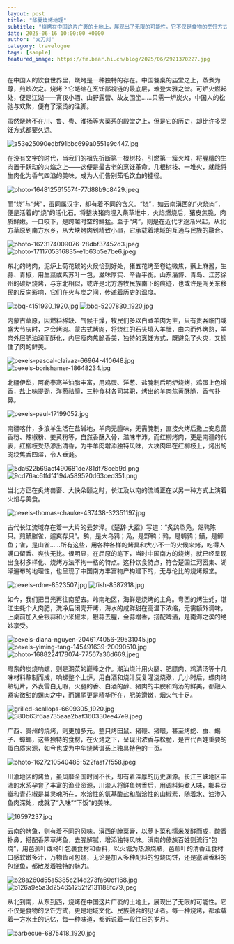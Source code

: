 ```yaml
---
layout: post
title: "华夏烧烤地理"
subtitle: "烧烤在中国这片广袤的土地上，展现出了无限的可能性。它不仅是食物的烹饪方式，更是地域文化、民族融合的见证者。"
date: 2025-06-16 10:00:00 +0000
author: "文刀刘"
category: travelogue
tags: [sample]
featured_image: https://fm.bear.hi.cn/blog/2025/06/2921370227.jpg
---
```


在中国人的饮食世界里，烧烤是一种独特的存在。中国餐桌的庙堂之上，蒸煮为尊，煎炒次之。烧烤？它蜷缩在烹饪鄙视链的最底层，难登大雅之堂。可炉火燃起处，便是江湖——宵夜小酒、山野露营、故友围坐……只需一炉炭火，中国人的松弛与欢聚，便有了滚烫的注脚。

虽然烧烤不在川、鲁、粤、淮扬等大菜系的殿堂之上，但是它的历史，却比许多烹饪方式都要久远。

![a53e25090edbf91bbc699a0551e9c447.jpg][1]

在没有文字的时代，当我们的祖先折断第一根树枝，引燃第一簇火堆，将腥膻的生肉置于跃动的火焰之上——这便是最古老的烹饪革命。几根树枝、一堆火，就能将生肉化为香气四溢的美味，成为人们告别茹毛饮血的捷径。

![photo-1648125615574-77d88b9c8429.jpeg][2]

而“烧”与“烤”，虽同属汉字，却有着不同的含义。“烧”，如云南滇西的“火烧肉”，便是活着的“烧”的活化石。将整块猪肉埋入柴草堆中，火焰燃烧后，猪皮焦脆，肉质鲜嫩。一口咬下，是跨越时空的鲜猛。至于“烤”，则是在近代才逐渐兴起，从北方草原到南方水乡，从大块烤肉到精致小串，它承载着地域的互通与民族的融合。

![photo-1623174009076-28dbf37452d3.jpeg][3]
![photo-1711705316835-e1b63b5e7be6.jpeg][4]

东北的烤肉，泥炉上菊花碳的火候恰到好处，猪五花烤至卷边微焦，蘸上麻酱，生蒜、青椒，用生菜或紫苏叶一包，滋味厚实、辛香平衡。山东淄博、青岛、江苏徐州的碳炉烧烤，与东北相似，或许是北方游牧民族南下的痕迹，也或许是闯关东移民的反向影响，它们在火与炭之间，传递着历史的温度。

![bbq-4151930_1920.jpg][5]
![bbq-5207830_1920.jpg][6]

内蒙古草原，因燃料稀缺、气候干燥，牧民们多以白煮羊肉为主，只有贵客临门或盛大节庆时，才会烤肉。蒙古式烤肉，将烧红的石头填入羊肚，由内而外烤熟，羊肉外层肥油润而酥化，内层瘦肉焦脆香美，独特的烹饪方式，既避免了火灾，又锁住了肉的鲜美。

![pexels-pascal-claivaz-66964-410648.jpg][7]
![pexels-borishamer-18648234.jpg][8]

北疆伊犁，阿勒泰寒羊油脂丰富，用鸡蛋、洋葱、盐腌制后明炉烧烤，鸡蛋上色增香，盐上味提劲，洋葱祛膻，三种食材各司其职，烤出的羊肉焦黄酥脆，香气扑鼻。

![pexels-paul-17199052.jpg][9]

南疆喀什，多浪羊生活在盐碱地，羊肉无膻味，无需腌制，直接火烤后撒上安息茴香粉、辣椒粉、姜黄粉等，自然香酥入骨，滋味丰沛。而红柳烤肉，更是南疆的代表，红柳枝受热渗出清香，为牛羊肉增添独特风味，大块肉串在红柳枝上，烤出的肉块焦香四溢，令人垂涎。

![5da622b69acf490681de781df78ceb9d.png][10]
![9cd76ac6ffdf4194a589520d63ced351.png][11]

当北方正在炙烤兽畜、大快朵颐之时，长江及以南的流域正在以另一种方式上演着火焰与美食。

![pexels-thomas-chauke-437438-32351197.jpg][12]

古代长江流域存在着一大片的云梦泽。《楚辞·大招》写道：“炙鸹烝凫，煔鹑陈只。煎鰿膗雀，遽爽存只”。鸹，是大乌鸦；凫，是野鸭；鹑，是鹌鹑；鰿，是鲫鱼；雀，是山雀……所有这些，用各种各样的烤具和大小不一的火候来烤，吃得人满口留香、爽快无比。很明显，在屈原的笔下，当时中国南方的烧烤，就已经呈现出食材多样化、烧烤方法不拘一格的特点。这种饮食特点，符合楚国江河密集、湖泽遍布的地理性，也呈现了中国南方丰富物产构建下的，无与伦比的烧烤殿堂。

![pexels-rdne-8523507.jpg][13]
![fish-8587918.jpg][14]

如今，我们把目光再往南望去。岭南地区，海鲜是烧烤的主角。粤西的烤生蚝，湛江生蚝个大肉肥，洗净后闭壳开烤，海水的咸鲜甜在高温下浓缩，无需额外调味，上桌前加入金银蒜和小米椒末，银蒜去腥，金蒜增香，搭配啤酒，是南海之滨的绝妙享受。

![pexels-diana-nguyen-2046174056-29531045.jpg][15]
![pexels-yiming-tang-145491639-20090510.jpg][16]
![photo-1688224178074-77567a36d669.jpeg][17]

粤东的炭烧响螺，则是潮菜的巅峰之作。潮汕烧汁用火腿、肥膘肉、鸡清汤等十几味材料熬制而成，响螺整个上炉，用白酒和烧汁反复灌浇烧煮，几小时后，螺肉烤熟切片，外表雪白无暇，火腿的香、白酒的醇、猪肉的丰腴和鸡汤的鲜美，都融入紧实微甜的螺肉之中，而螺尾更是精华所在，肥美滑嫩，烟火气十足。

![grilled-scallops-6609305_1920.jpg][18]
![380b63f6aa735aaa2baf360330ee47e9.jpeg][19]

广西、贵州的烧烤，则更加多元。整只烤田鼠、猪鞭、猪眼，甚至烤蛇、虫、蝎子、蟑螂，这些独特的食材，在火烤之下，呈现出浓香与松脆，是古代百姓重要的蛋白质来源，如今也成为中华烧烤谱系上独具特色的一页。

![photo-1627210540485-522faaf7f558.jpeg][20]

川渝地区的烤鱼，虽风靡全国时间不长，却有着深厚的历史渊源。长江三峡地区丰沛的水系孕育了丰富的渔业资源，川渝人将鲜鱼烤香后，用调料炖煮入味，郫县豆瓣和青花椒是其灵魂所在，水溶性的氨基酸盐和脂溶性的山椒素，随着水、油渗入鱼肉深处，成就了“入味”“下饭”的美味。

![16597237.jpg][21]

云南的烤鱼，则有着不同的风味。滇西的腌菜膏，以萝卜菜和糯米发酵而成，酸香扑鼻，搭配香茅草烤鱼，去腥解腻，增添独特风味。滇南的傣族百姓则流行“包烧”，用芭蕉叶或柊叶包裹食材和香料，以火塘为热源烧熟，芭蕉叶的清香让食材口感软嫩多汁，万物皆可包烧，无论是加入多种配料的包烧肉饼，还是塞满香料的包烧鱼，都散发着独特的魅力。

![b28a260d55a5385c214d273fa60df168.jpg][22]
![b126a9e5a3d254651252f2131188fc79.jpeg][23]

从北到南，从东到西，烧烤在中国这片广袤的土地上，展现出了无限的可能性。它不仅是食物的烹饪方式，更是地域文化、民族融合的见证者。每一种烧烤，都承载着一方水土的记忆，每一种味道，都诉说着一段往日的岁月。

![barbecue-6875418_1920.jpg][24]


  [1]: https://fm.bear.hi.cn/blog/2025/06/2921370227.jpg
  [2]: https://fm.bear.hi.cn/blog/2025/06/1416253072.jpeg
  [3]: https://fm.bear.hi.cn/blog/2025/06/3725857901.jpeg
  [4]: https://fm.bear.hi.cn/blog/2025/06/2321132249.jpeg
  [5]: https://fm.bear.hi.cn/blog/2025/06/3656880603.jpg
  [6]: https://fm.bear.hi.cn/blog/2025/06/3588519443.jpg
  [7]: https://fm.bear.hi.cn/blog/2025/06/1978921413.jpg
  [8]: https://fm.bear.hi.cn/blog/2025/06/206026665.jpg
  [9]: https://fm.bear.hi.cn/blog/2025/06/2411724246.jpg
  [10]: https://fm.bear.hi.cn/blog/2025/06/2232706012.png
  [11]: https://fm.bear.hi.cn/blog/2025/06/835787039.png
  [12]: https://fm.bear.hi.cn/blog/2025/06/3216731670.jpg
  [13]: https://fm.bear.hi.cn/blog/2025/06/4268358230.jpg
  [14]: https://fm.bear.hi.cn/blog/2025/06/1698447452.jpg
  [15]: https://fm.bear.hi.cn/blog/2025/06/8713983.jpg
  [16]: https://fm.bear.hi.cn/blog/2025/06/858585520.jpg
  [17]: https://fm.bear.hi.cn/blog/2025/06/4272131198.jpeg
  [18]: https://fm.bear.hi.cn/blog/2025/06/3328596416.jpg
  [19]: https://fm.bear.hi.cn/blog/2025/06/895223397.jpeg
  [20]: https://fm.bear.hi.cn/blog/2025/06/805549952.jpeg
  [21]: https://fm.bear.hi.cn/blog/2025/06/2402180691.jpg
  [22]: https://fm.bear.hi.cn/blog/2025/06/3804532651.jpg
  [23]: https://fm.bear.hi.cn/blog/2025/06/3157532580.jpeg
  [24]: https://fm.bear.hi.cn/blog/2025/06/1548458381.jpg